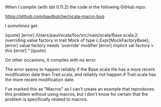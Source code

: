 When I compile (with sbt 0.11.2) the code in the following GitHub repo:

https://github.com/paulbutcher/scala-macro-bug

I *sometimes* get:

{quote}
[error] /Users/paul/scala/foo/src/main/scala/Base.scala:2: overriding value factory in trait Mock of type c.Expr[MockFactoryBase];
[error]  value factory needs `override' modifier
[error]   implicit val factory = this
[error]                ^
{quote}

On other occasions, it compiles with no error.

The error seems to happen reliably if the Base.scala file has a more recent modification date than Trait.scala, and reliably not happen if Trait.scala has the more recent modification date.

I've marked this as "Macros" as I can't create an example that reproduces this problem without using macros, but I don't know for certain that the problem is specifically related to macros.
